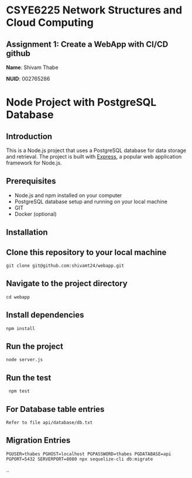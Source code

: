 # CSYE6225 Network Structures and Cloud Computing

## Assignment 1: Create a WebApp with CI/CD github

**Name**: Shivam Thabe

**NUID**: 002765286

# Node Project with PostgreSQL Database

## Introduction
This is a Node.js project that uses a PostgreSQL database for data storage and retrieval. The project is built with [Express](https://expressjs.com/), a popular web application framework for Node.js.

## Prerequisites
- Node.js and npm installed on your computer
- PostgreSQL database setup and running on your local machine
- GIT
- Docker (optional)

## Installation
## Clone this repository to your local machine
   ```
   git clone git@github.com:shivamt24/webapp.git
   ```
## Navigate to the project directory
   ```
   cd webapp
   ```
## Install dependencies
   ```
   npm install
   ```
## Run the project
   ```
   node server.js
   ```
## Run the test
   ```
    npm test
   ```
## For Database table entries
   ```
   Refer to file api/database/db.txt
   ```

## Migration Entries
   ```
   PGUSER=thabes PGHOST=localhost PGPASSWORD=thabes PGDATABASE=api PGPORT=5432 SERVERPORT=8080 npx sequelize-cli db:migrate
   ```
   ..
